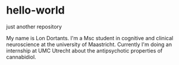 # hello-world
just another repository

My name is Lon Dortants. I'm a Msc student in cognitive and clinical neuroscience at the university of Maastricht. Currently I'm doing an internship at UMC Utrecht about the antipsychotic properties of cannabidiol. 
